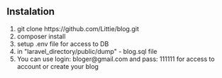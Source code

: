 ## Instalation

<ol>
    <li> git clone https://github.com/Littie/blog.git </li>
    <li> composer install </li>
    <li> setup .env file for access to DB </li>
    <li> in "laravel_directory/public/dump" - blog.sql file </li>
    <li> You can use login: bloger@gmail.com and pass: 111111 for access
         to account or create your blog </li>





